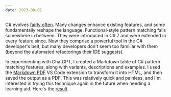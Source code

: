 ```yaml
---
date: 2023-09-01
---
```


C# evolves [fairly often](https://learn.microsoft.com/en-us/dotnet/csharp/whats-new/csharp-version-history). Many changes enhance existing features, and some fundamentally reshape the language. Functional-style pattern matching falls somewhere in between. They were introduced in C# 7 and were extended in every feature since. Now they comprise a powerful tool in the C# developer's belt, but many developers don't seem too familiar with them (beyond the automated refactorings their IDE suggests).

In experimenting with ChatGPT, I created a Markdown table of C# pattern matching features, along with variants, descriptions and examples. I used the [Markdown PDF](https://marketplace.visualstudio.com/items?itemName=yzane.markdown-pdf) VS Code extension to transform it into HTML, and then saved the output as a PDF. This was relatively quick and painless, and I'm interested in trying this technique again in the future when needing a learning aid. Here's the [result](/assets/attachments/csharp-patterns-cheatsheet.pdf).
